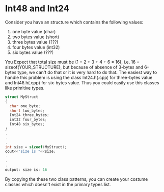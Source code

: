 # Int48 and Int24
Consider you have an structure which contains the following values:
1. one byte value (char)
2. two bytes value (short)
3. three bytes value (???)
4. four bytes value (int32)
5. six bytes value (???)


You Expect that total size must be (1 + 2 + 3 + 4 + 6 = 16), i.e. 16 = sizeof(YOUR_STRUCTURE), but because of absence of 3-bytes and 6-bytes type, we can't do that or it is very hard to do that.
The easiest way to handle this problem is using the class Int24.h(.cpp) for three-bytes value and Int48.h(.cpp) for six-bytes value.
Thus you could easily use this classes like primitive types.

```cpp
struct MyStruct
{
  char one_byte;
  short two_bytes;
  Int24 three_bytes;
  int32 four_bytes;
  Int48 six_bytes;
}
.
.
.
int size = sizeof(MyStruct);
cout<<"size is "<<size;
.
.
.
output: size is: 16
```

By copying the these two class patterns, you can create your costume classes which doesn't exist in the primary types list.
